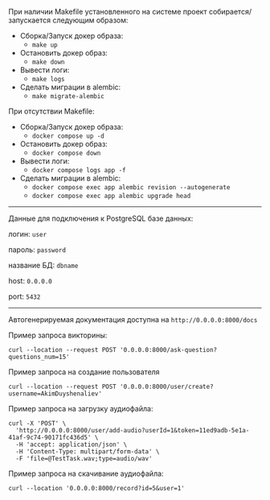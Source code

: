 При наличии Makefile установленного на системе
проект собирается/запускается следующим образом:

* Сборка/Запуск докер образа:
  * `make up`
* Остановить докер образ:
  * `make down`
* Вывести логи:
  * `make logs`
* Сделать миграции в alembic:
  * `make migrate-alembic`

При отсутствии Makefile:

* Сборка/Запуск докер образа:
  * `docker compose up -d`
* Остановить докер образ:
  * `docker compose down`
* Вывести логи:
  * `docker compose logs app -f`
* Сделать миграции в alembic:
  * `docker compose exec app alembic revision --autogenerate`
  * `docker compose exec app alembic upgrade head`

-------------------

Данные для подключения к PostgreSQL базе данных:

логин: `user`

пароль: `password`

название БД: `dbname`

host: `0.0.0.0`

port: `5432`

-------------------

Автогенерируемая документация доступна на `http://0.0.0.0:8000/docs`

Пример запроса викторины:
```
curl --location --request POST '0.0.0.0:8000/ask-question?questions_num=15'
```

Пример запроса на создание пользователя
```
curl --location --request POST '0.0.0.0:8000/user/create?username=AkimDuyshenaliev'
```

Пример запроса на загрузку аудиофайла:
```
curl -X 'POST' \
  'http://0.0.0.0:8000/user/add-audio?userId=1&token=11ed9adb-5e1a-41af-9c74-90171fc436d5' \
  -H 'accept: application/json' \
  -H 'Content-Type: multipart/form-data' \
  -F 'file=@TestTask.wav;type=audio/wav'
```

Пример запроса на скачивание аудиофайла:
```
curl --location '0.0.0.0:8000/record?id=5&user=1'
```